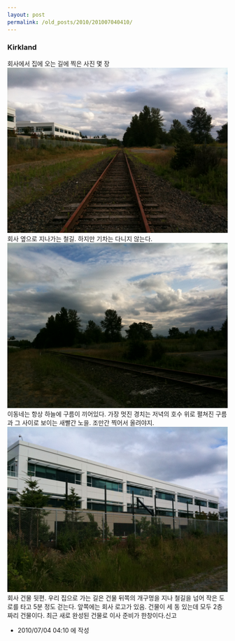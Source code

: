 ```yaml
---
layout: post
permalink: /old_posts/2010/201007040410/
---
```


### Kirkland


회사에서 집에 오는 길에 찍은 사진 몇 장![c0003499_4c2f8a29979fc.jpg](201007040410/c0003499_4c2f8a29979fc.jpg)회사 옆으로 지나가는 철길. 하지만 기차는 다니지 않는다.![c0003499_4c2f8a2f796b9.jpg](201007040410/c0003499_4c2f8a2f796b9.jpg)이동네는 항상 하늘에 구름이 끼어있다. 가장 멋진 경치는 저녁의 호수 위로 펼쳐진 구름과 그 사이로 보이는 새빨간 노을. 조만간 찍어서 올려야지.![c0003499_4c2f8a381f305.jpg](201007040410/c0003499_4c2f8a381f305.jpg)회사 건물 뒷편. 우리 집으로 가는 길은 건물 뒤쪽의 개구멍을 지나 철길을 넘어 작은 도로를 타고 5분 정도 걷는다. 앞쪽에는 회사 로고가 있음. 건물이 세 동 있는데 모두 2층짜리 건물이다. 최근 새로 완성된 건물로 이사 준비가 한창이다.신고


- 2010/07/04 04:10 에 작성